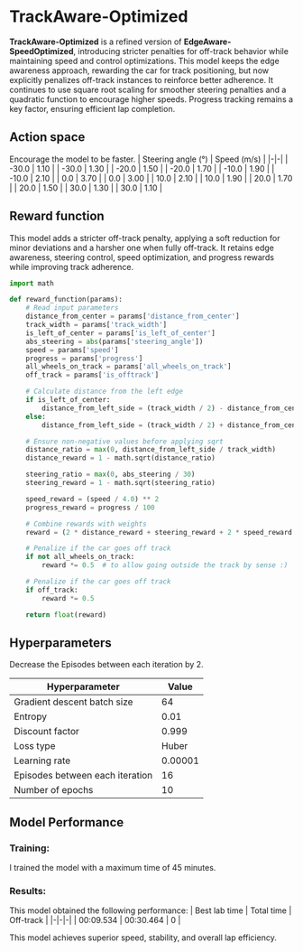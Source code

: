 # TrackAware-Optimized
**TrackAware-Optimized** is a refined version of **EdgeAware-SpeedOptimized**, introducing stricter penalties for off-track behavior while maintaining speed and control optimizations. This model keeps the edge awareness approach, rewarding the car for track positioning, but now explicitly penalizes off-track instances to reinforce better adherence. It continues to use square root scaling for smoother steering penalties and a quadratic function to encourage higher speeds. Progress tracking remains a key factor, ensuring efficient lap completion.
## Action space
Encourage the model to be faster.
| Steering angle (°) | Speed (m/s) |
|-|-|
| -30.0 | 1.10 |
| -30.0 | 1.30 |
| -20.0 | 1.50 |
| -20.0 | 1.70 |
| -10.0 | 1.90 |
| -10.0 | 2.10 |
| 0.0 | 3.70 |
| 0.0 | 3.00 |
| 10.0 | 2.10 |
| 10.0 | 1.90 |
| 20.0 | 1.70 |
| 20.0 | 1.50 |
| 30.0 | 1.30 |
| 30.0 | 1.10 |

## Reward function
This model adds a stricter off-track penalty, applying a soft reduction for minor deviations and a harsher one when fully off-track. It retains edge awareness, steering control, speed optimization, and progress rewards while improving track adherence.
```python
import math

def reward_function(params):
    # Read input parameters
    distance_from_center = params['distance_from_center']
    track_width = params['track_width']
    is_left_of_center = params['is_left_of_center']
    abs_steering = abs(params['steering_angle'])
    speed = params['speed']
    progress = params['progress']
    all_wheels_on_track = params['all_wheels_on_track']
    off_track = params['is_offtrack']

    # Calculate distance from the left edge
    if is_left_of_center:
        distance_from_left_side = (track_width / 2) - distance_from_center
    else:
        distance_from_left_side = (track_width / 2) + distance_from_center

    # Ensure non-negative values before applying sqrt
    distance_ratio = max(0, distance_from_left_side / track_width)
    distance_reward = 1 - math.sqrt(distance_ratio)

    steering_ratio = max(0, abs_steering / 30)
    steering_reward = 1 - math.sqrt(steering_ratio)

    speed_reward = (speed / 4.0) ** 2
    progress_reward = progress / 100

    # Combine rewards with weights
    reward = (2 * distance_reward + steering_reward + 2 * speed_reward + 2 * progress_reward) / 7

    # Penalize if the car goes off track
    if not all_wheels_on_track:
        reward *= 0.5  # to allow going outside the track by sense :)

    # Penalize if the car goes off track
    if off_track:
        reward *= 0.5

    return float(reward)

```

## Hyperparameters 
Decrease the Episodes between each iteration by 2.

| Hyperparameter | Value |
|-|-|
| Gradient descent batch size | 64 |
| Entropy | 0.01 |
| Discount factor | 0.999 |
| Loss type | Huber |
| Learning rate | 0.00001 |
| Episodes between each iteration | 16 |
| Number of epochs | 10 |

## Model Performance

### Training:
I trained the model with a maximum time of 45 minutes.

### Results:
This model obtained the following performance:
| Best lab time | Total time | Off-track |
|-|-|-|
| 00:09.534 | 00:30.464 | 0 |

This model achieves superior speed, stability, and overall lap efficiency.
